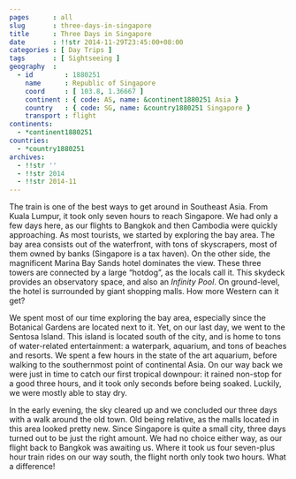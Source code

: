 ```yaml
---
pages      : all
slug       : three-days-in-singapore
title      : Three Days in Singapore
date       : !!str 2014-11-29T23:45:00+08:00
categories : [ Day Trips ]
tags       : [ Sightseeing ]
geography  :
  - id        : 1880251
    name      : Republic of Singapore
    coord     : [ 103.8, 1.36667 ]
    continent : { code: AS, name: &continent1880251 Asia }
    country   : { code: SG, name: &country1880251 Singapore }
    transport : flight
continents:
  - *continent1880251
countries:
  - *country1880251
archives:
  - !!str ''
  - !!str 2014
  - !!str 2014-11
---
```


The train is one of the best ways to get around in Southeast Asia. From Kuala Lumpur, it took only seven hours to reach Singapore. We had only a few days here, as our flights to Bangkok and then Cambodia were quickly approaching. As most tourists, we started by exploring the bay area. The bay area consists out of the waterfront, with tons of skyscrapers, most of them owned by banks (Singapore is a tax haven). On the other side, the magnificent Marina Bay Sands hotel dominates the view. These three towers are connected by a large “hotdog”, as the locals call it. This skydeck provides an observatory space, and also an *Infinity Pool*. On ground-level, the hotel is surrounded by giant shopping malls. How more Western can it get?

We spent most of our time exploring the bay area, especially since the Botanical Gardens are located next to it. Yet, on our last day, we went to the Sentosa Island. This island is located south of the city, and is home to tons of water-related entertainment: a waterpark, aquarium, and tons of beaches and resorts. We spent a few hours in the state of the art aquarium, before walking to the southernmost point of continental Asia. On our way back we were just in time to catch our first tropical downpour: it rained non-stop for a good three hours, and it took only seconds before being soaked. Luckily, we were mostly able to stay dry.

In the early evening, the sky cleared up and we concluded our three days with a walk around the old town. Old being relative, as the malls located in this area looked pretty new. Since Singapore is quite a small city, three days turned out to be just the right amount. We had no choice either way, as our flight back to Bangkok was awaiting us. Where it took us four seven-plus hour train rides on our way south, the flight north only took two hours. What a difference!